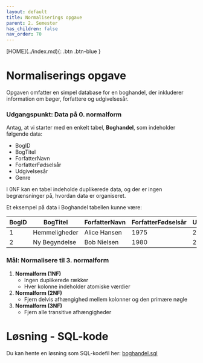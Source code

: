 ```yaml
---
layout: default
title: Normaliserings opgave
parent: 2. Semester
has_children: false
nav_order: 70
---
```


<span class="fs-1">
[HOME](../index.md){: .btn .btn-blue }
</span>

# Normaliserings opgave
Opgaven omfatter en simpel database for en boghandel, der inkluderer information om bøger, forfattere og udgivelsesår.

### Udgangspunkt: Data på 0. normalform
Antag, at vi starter med en enkelt tabel, **Boghandel**, som indeholder følgende data:

- BogID
- BogTitel
- ForfatterNavn
- ForfatterFødselsår
- Udgivelsesår
- Genre

I 0NF kan en tabel indeholde duplikerede data, og der er ingen begrænsninger på, hvordan data er organiseret. 

Et eksempel på data i Boghandel tabellen kunne være:

| BogID | BogTitel       | ForfatterNavn | ForfatterFødselsår | Udgivelsesår | Genre   |
|-------|----------------|---------------|--------------------|--------------|---------|
| 1     | Hemmeligheder  | Alice Hansen  | 1975               | 2020         | Fiktion |
| 2     | Ny Begyndelse  | Bob Nielsen   | 1980               | 2021         | Fiktion |

### Mål: Normalisere til 3. normalform
1. **Normalform (1NF)**
    - Ingen duplikerede rækker
    - Hver kolonne indeholder atomiske værdier
2. **Normalform (2NF)**
    - Fjern delvis afhængighed mellem kolonner og den primære nøgle
3. **Normalform (3NF)**
    - Fjern alle transitive afhængigheder

# Løsning - SQL-kode
Du kan hente en løsning som SQL-kodefil her: [boghandel.sql](../dataanalyse_databaser/filer/boghandel.sql)